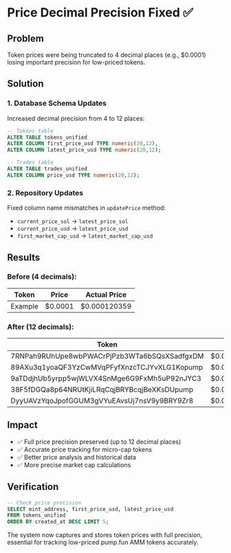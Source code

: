 # Price Decimal Precision Fixed ✅

## Problem
Token prices were being truncated to 4 decimal places (e.g., $0.0001) losing important precision for low-priced tokens.

## Solution

### 1. Database Schema Updates
Increased decimal precision from 4 to 12 places:
```sql
-- Tokens table
ALTER TABLE tokens_unified 
ALTER COLUMN first_price_usd TYPE numeric(20,12),
ALTER COLUMN latest_price_usd TYPE numeric(20,12);

-- Trades table  
ALTER TABLE trades_unified 
ALTER COLUMN price_usd TYPE numeric(20,12);
```

### 2. Repository Updates
Fixed column name mismatches in `updatePrice` method:
- `current_price_sol` → `latest_price_sol`
- `current_price_usd` → `latest_price_usd`
- `first_market_cap_usd` → `latest_market_cap_usd`

## Results

### Before (4 decimals):
| Token | Price | Actual Price |
|-------|--------|--------------|
| Example | $0.0001 | $0.000120359 |

### After (12 decimals):
| Token | Price | Market Cap |
|-------|--------|------------|
| 7RNPah9RUhUpe8wbPWACrPjPzb3WTa6bSQsXSadfgxDM | $0.000108569290 | $108,569.29 |
| 89AXu3q1yoaQF3YzCwMVqPFyfXnzcTCJYvXLG1Kopump | $0.000177963690 | $177,963.69 |
| 9aTDdjhUb5yrpp5wjWLVX4SnMge6G9FxMh5uP92nJYC3 | $0.000240429493 | $240,429.49 |
| 38F5fDGQa8p64NRUtKjiLRqCqjBRYBcqjBeXKsDUpump | $0.000016168136 | $16,168.14 |
| DyyUAVzYqoJpofGGUM3gVYuEAvsUj7nsV9y9BRY9Zr8 | $0.001490293264 | $1,490,293.26 |

## Impact

- ✅ Full price precision preserved (up to 12 decimal places)
- ✅ Accurate price tracking for micro-cap tokens
- ✅ Better price analysis and historical data
- ✅ More precise market cap calculations

## Verification

```sql
-- Check price precision
SELECT mint_address, first_price_usd, latest_price_usd 
FROM tokens_unified 
ORDER BY created_at DESC LIMIT 5;
```

The system now captures and stores token prices with full precision, essential for tracking low-priced pump.fun AMM tokens accurately.